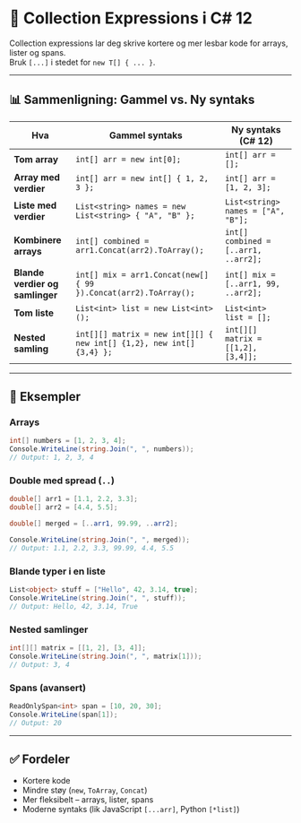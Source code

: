 # 🚀 Collection Expressions i C# 12

Collection expressions lar deg skrive kortere og mer lesbar kode for arrays, lister og spans.  
Bruk `[...]` i stedet for `new T[] { ... }`.

---

## 📊 Sammenligning: Gammel vs. Ny syntaks

| Hva | Gammel syntaks | Ny syntaks (C# 12) |
|-----|----------------|---------------------|
| **Tom array** | `int[] arr = new int[0];` | `int[] arr = [];` |
| **Array med verdier** | `int[] arr = new int[] { 1, 2, 3 };` | `int[] arr = [1, 2, 3];` |
| **Liste med verdier** | `List<string> names = new List<string> { "A", "B" };` | `List<string> names = ["A", "B"];` |
| **Kombinere arrays** | `int[] combined = arr1.Concat(arr2).ToArray();` | `int[] combined = [..arr1, ..arr2];` |
| **Blande verdier og samlinger** | `int[] mix = arr1.Concat(new[] { 99 }).Concat(arr2).ToArray();` | `int[] mix = [..arr1, 99, ..arr2];` |
| **Tom liste** | `List<int> list = new List<int>();` | `List<int> list = [];` |
| **Nested samling** | `int[][] matrix = new int[][] { new int[] {1,2}, new int[] {3,4} };` | `int[][] matrix = [[1,2], [3,4]];` |

---

## 🔹 Eksempler

### Arrays

```csharp
int[] numbers = [1, 2, 3, 4];
Console.WriteLine(string.Join(", ", numbers));
// Output: 1, 2, 3, 4
```

### Double med spread (`..`)

```csharp
double[] arr1 = [1.1, 2.2, 3.3];
double[] arr2 = [4.4, 5.5];

double[] merged = [..arr1, 99.99, ..arr2];

Console.WriteLine(string.Join(", ", merged));
// Output: 1.1, 2.2, 3.3, 99.99, 4.4, 5.5
```

### Blande typer i en liste

```csharp
List<object> stuff = ["Hello", 42, 3.14, true];
Console.WriteLine(string.Join(", ", stuff));
// Output: Hello, 42, 3.14, True
```

### Nested samlinger

```csharp
int[][] matrix = [[1, 2], [3, 4]];
Console.WriteLine(string.Join(", ", matrix[1]));
// Output: 3, 4
```

### Spans (avansert)

```csharp
ReadOnlySpan<int> span = [10, 20, 30];
Console.WriteLine(span[1]); 
// Output: 20
```

---

## ✅ Fordeler

- Kortere kode  
- Mindre støy (`new`, `ToArray`, `Concat`)  
- Mer fleksibelt – arrays, lister, spans  
- Moderne syntaks (lik JavaScript `[...arr]`, Python `[*list]`)  
